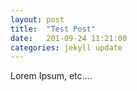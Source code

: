 ```yaml
---
layout: post
title:  "Test Post"
date:   201-09-24 11:21:00
categories: jekyll update
---
```


Lorem Ipsum, etc....